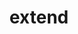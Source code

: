 ---
title: extend
template: topic.jade
tags: [ object ]
description: declare a new class that extends Ember.Object
arguments:
    mixins:
        required: false
        description: single instance or an array of instances of Em.Mixin to be used when creating instances of this class
    "{ }":
        required: false
        description: object hash of properties to be used as instance variables and methods by instances of this class
---
